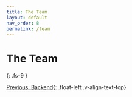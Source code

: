 ```yaml
---
title: The Team
layout: default
nav_order: 8
permalink: /team
---
```


# The Team
{: .fs-9 }


[Previous: Backend](Example/Website){: .float-left .v-align-text-top}